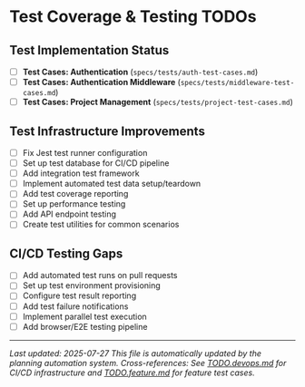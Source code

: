 # Test Coverage & Testing TODOs

## Test Implementation Status

- [ ] **Test Cases: Authentication** (`specs/tests/auth-test-cases.md`)
- [ ] **Test Cases: Authentication Middleware** (`specs/tests/middleware-test-cases.md`)
- [ ] **Test Cases: Project Management** (`specs/tests/project-test-cases.md`)

## Test Infrastructure Improvements

- [ ] Fix Jest test runner configuration
- [ ] Set up test database for CI/CD pipeline
- [ ] Add integration test framework
- [ ] Implement automated test data setup/teardown
- [ ] Add test coverage reporting
- [ ] Set up performance testing
- [ ] Add API endpoint testing
- [ ] Create test utilities for common scenarios

## CI/CD Testing Gaps

- [ ] Add automated test runs on pull requests
- [ ] Set up test environment provisioning
- [ ] Configure test result reporting
- [ ] Add test failure notifications
- [ ] Implement parallel test execution
- [ ] Add browser/E2E testing pipeline

---
*Last updated: 2025-07-27*
*This file is automatically updated by the planning automation system.*
*Cross-references: See [TODO.devops.md](TODO.devops.md) for CI/CD infrastructure and [TODO.feature.md](TODO.feature.md) for feature test cases.*